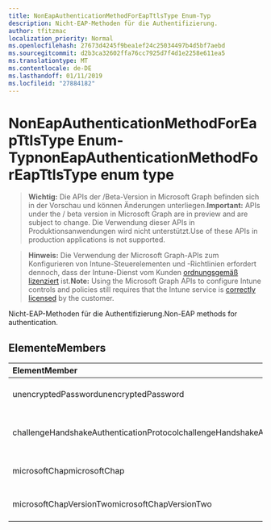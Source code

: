 ```yaml
---
title: NonEapAuthenticationMethodForEapTtlsType Enum-Typ
description: Nicht-EAP-Methoden für die Authentifizierung.
author: tfitzmac
localization_priority: Normal
ms.openlocfilehash: 27673d4245f9bea1ef24c25034497b4d5bf7aebd
ms.sourcegitcommit: d2b3ca32602ffa76cc7925d7f4d1e2258e611ea5
ms.translationtype: MT
ms.contentlocale: de-DE
ms.lasthandoff: 01/11/2019
ms.locfileid: "27884182"
---
```

# <a name="noneapauthenticationmethodforeapttlstype-enum-type"></a><span data-ttu-id="2e3cb-103">NonEapAuthenticationMethodForEapTtlsType Enum-Typ</span><span class="sxs-lookup"><span data-stu-id="2e3cb-103">nonEapAuthenticationMethodForEapTtlsType enum type</span></span>

> <span data-ttu-id="2e3cb-104">**Wichtig:** Die APIs der /Beta-Version in Microsoft Graph befinden sich in der Vorschau und können Änderungen unterliegen.</span><span class="sxs-lookup"><span data-stu-id="2e3cb-104">**Important:** APIs under the / beta version in Microsoft Graph are in preview and are subject to change.</span></span> <span data-ttu-id="2e3cb-105">Die Verwendung dieser APIs in Produktionsanwendungen wird nicht unterstützt.</span><span class="sxs-lookup"><span data-stu-id="2e3cb-105">Use of these APIs in production applications is not supported.</span></span>

> <span data-ttu-id="2e3cb-106">**Hinweis:** Die Verwendung der Microsoft Graph-APIs zum Konfigurieren von Intune-Steuerelementen und -Richtlinien erfordert dennoch, dass der Intune-Dienst vom Kunden [ordnungsgemäß lizenziert](https://go.microsoft.com/fwlink/?linkid=839381) ist.</span><span class="sxs-lookup"><span data-stu-id="2e3cb-106">**Note:** Using the Microsoft Graph APIs to configure Intune controls and policies still requires that the Intune service is [correctly licensed](https://go.microsoft.com/fwlink/?linkid=839381) by the customer.</span></span>

<span data-ttu-id="2e3cb-107">Nicht-EAP-Methoden für die Authentifizierung.</span><span class="sxs-lookup"><span data-stu-id="2e3cb-107">Non-EAP methods for authentication.</span></span>
## <a name="members"></a><span data-ttu-id="2e3cb-108">Elemente</span><span class="sxs-lookup"><span data-stu-id="2e3cb-108">Members</span></span>
|<span data-ttu-id="2e3cb-109">Element</span><span class="sxs-lookup"><span data-stu-id="2e3cb-109">Member</span></span>|<span data-ttu-id="2e3cb-110">Wert</span><span class="sxs-lookup"><span data-stu-id="2e3cb-110">Value</span></span>|<span data-ttu-id="2e3cb-111">Beschreibung</span><span class="sxs-lookup"><span data-stu-id="2e3cb-111">Description</span></span>|
|:---|:---|:---|
|<span data-ttu-id="2e3cb-112">unencryptedPassword</span><span class="sxs-lookup"><span data-stu-id="2e3cb-112">unencryptedPassword</span></span>|<span data-ttu-id="2e3cb-113">0</span><span class="sxs-lookup"><span data-stu-id="2e3cb-113">0</span></span>|<span data-ttu-id="2e3cb-114">Unverschlüsselte Kennwort (PAP).</span><span class="sxs-lookup"><span data-stu-id="2e3cb-114">Unencrypted password (PAP).</span></span>|
|<span data-ttu-id="2e3cb-115">challengeHandshakeAuthenticationProtocol</span><span class="sxs-lookup"><span data-stu-id="2e3cb-115">challengeHandshakeAuthenticationProtocol</span></span>|<span data-ttu-id="2e3cb-116">1</span><span class="sxs-lookup"><span data-stu-id="2e3cb-116">1</span></span>|<span data-ttu-id="2e3cb-117">Herausforderung Handshake Authentication-Protokoll (CHAP).</span><span class="sxs-lookup"><span data-stu-id="2e3cb-117">Challenge Handshake Authentication Protocol (CHAP).</span></span>|
|<span data-ttu-id="2e3cb-118">microsoftChap</span><span class="sxs-lookup"><span data-stu-id="2e3cb-118">microsoftChap</span></span>|<span data-ttu-id="2e3cb-119">2</span><span class="sxs-lookup"><span data-stu-id="2e3cb-119">2</span></span>| <span data-ttu-id="2e3cb-120">Microsoft CHAP-(SICHERUNGSSERVERS).</span><span class="sxs-lookup"><span data-stu-id="2e3cb-120">Microsoft CHAP (MS-CHAP).</span></span>|
|<span data-ttu-id="2e3cb-121">microsoftChapVersionTwo</span><span class="sxs-lookup"><span data-stu-id="2e3cb-121">microsoftChapVersionTwo</span></span>|<span data-ttu-id="2e3cb-122">3</span><span class="sxs-lookup"><span data-stu-id="2e3cb-122">3</span></span>|<span data-ttu-id="2e3cb-123">Microsoft CHAP Version 2 (v2-SICHERUNGSSERVERS).</span><span class="sxs-lookup"><span data-stu-id="2e3cb-123">Microsoft CHAP Version 2 (MS-CHAP v2).</span></span>|





